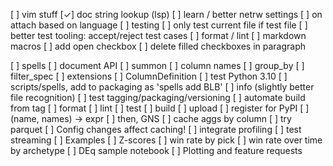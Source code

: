 [ ] vim stuff
    [✓] doc string lookup (lsp)
    [ ] learn / better netrw settings
    [ ] on attach based on language
        [ ] testing
            [ ] only test current file if test file
            [ ] better test tooling: accept/reject test cases
        [ ] format / lint
        [ ] markdown macros
            [ ] add open checkbox
            [ ] delete filled checkboxes in paragraph

[ ] spells
    [ ] document API
        [ ] summon
            [ ] column names
            [ ] group_by
            [ ] filter_spec
            [ ] extensions
        [ ] ColumnDefinition
    [ ] test Python 3.10
    [ ] scripts/spells, add to packaging as 'spells add BLB'
        [ ] info (slightly better file recognition)
    [ ] test tagging/packaging/versioning
        [ ] automate build from tag
            [ ] format
            [ ] lint
            [ ] test
            [ ] build
            [ ] upload
    [ ] register for PyPI
    [ ] (name, names) -> expr
        [ ] then, GNS
    [ ] cache aggs by column
    [ ] try parquet
    [ ] Config changes affect caching!
    [ ] integrate profiling
    [ ] test streaming
    [ ] Examples
        [ ] Z-scores
        [ ] win rate by pick
        [ ] win rate over time by archetype
        [ ] DEq sample notebook
    [ ] Plotting and feature requests
